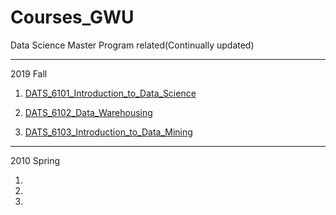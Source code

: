 # Courses_GWU

Data Science Master Program related(Continually updated)

---

2019 Fall

1. [DATS_6101_Introduction_to_Data_Science]()

2. [DATS_6102_Data_Warehousing]()

3. [DATS_6103_Introduction_to_Data_Mining]()

---

2010 Spring

1. []()
2. []()
3. []()
